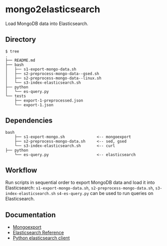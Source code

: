 # mongo2elasticsearch

Load MongoDB data into Elasticsearch.

## Directory

```
$ tree
.
├── README.md
├── bash
│   ├── s1-export-mongo-data.sh
│   ├── s2-preprocess-mongo-data--gsed.sh
│   ├── s2-preprocess-mongo-data--linux.sh
│   └── s3-index-elasticsearch.sh
├── python
│   └── es-query.py
└── tests
    ├── export-1-preprocessed.json
    └── export-1.json
```

## Dependencies

```
bash
    ├── s1-export-mongo.sh              <-- mongoexport
    ├── s2-preprocess-mongo-data.sh     <-- sed, gsed
    └── s3-index-elasticsearch.sh       <-- curl
├── python
    └── es-query.py                     <-- elasticsearch
```


## Workflow

Run scripts in sequential order to export MongoDB data and load it into Elasticsearch: `s1-export-mongo-data.sh`, `s2-preprocess-mongo-data.sh`, `s3-index-elasticsearch.sh` 
`s4-es-query.py` can be used to run queries on Elasticsearch.

## Documentation

- [Mongoexport](https://docs.mongodb.com/manual/reference/program/mongoexport/)
- [Elasticsearch Reference](https://www.elastic.co/guide/en/elasticsearch/reference/index.html)
- [Python elasticsearch client](https://elasticsearch-py.readthedocs.io)



